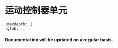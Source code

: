 # 运动控制器单元

```{toctree}
:maxdepth: 2
:glob:
```

#### Documentation will be updated on a regular basis. 

